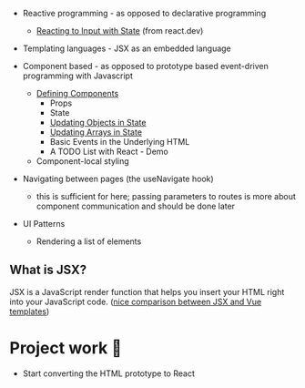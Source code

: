 
- Reactive programming - as opposed to declarative programming
	- [Reacting to Input with State](https://react.dev/learn/reacting-to-input-with-state) (from react.dev)
- Templating languages - JSX as an embedded language 
- Component based - as opposed to prototype based event-driven programming with Javascript
	- [Defining Components](https://react.dev/learn/your-first-component)
		- Props
		- State 
		- [Updating Objects in State](https://react.dev/learn/updating-objects-in-state)
		- [Updating Arrays in State](https://react.dev/learn/updating-arrays-in-state)
		- Basic Events in the Underlying HTML
		- A TODO List with React - Demo
	- Component-local styling
- Navigating between pages (the useNavigate hook)
	- this is sufficient for here; passing parameters to routes is more about component communication and should be done later


- UI Patterns
	- Rendering a list of elements 

## What is JSX?

JSX is a JavaScript render function that helps you insert your HTML right into your JavaScript code. ([nice comparison between JSX and Vue templates](https://www.freecodecamp.org/news/reacts-jsx-vs-vue-s-templates-a-showdown-on-the-front-end-b00a70470409/))


# Project work 👬
- Start converting the HTML prototype to React



